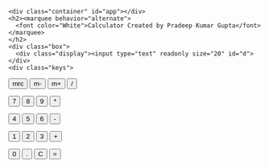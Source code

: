 <!DOCTYPE html>
<html lang="en">

<head>
    <meta charset="UTF-8">
    <meta http-equiv="X-UA-Compatible" content="IE=edge">
    <meta name="viewport" content="width=device-width, initial-scale=1.0">
    <title>Calculator</title>
    <link rel="stylesheet" href="CSS/Style.css">
    <script src="Calculator.js" defer></script>
</head>
<body>
  
    <div class="container" id="app"></div>
    <h2><marquee behavior="alternate">
      <font color="White">Calculator Created by Pradeep Kumar Gupta</font></marquee>
    </h2>
    <div class="box">
      <div class="display"><input type="text" readonly size="20" id="d"></div>
    <div class="keys">
  <p>
    <input type="button" class="button" value="mrc" onclick='c("Calculator Created...")'>
    <input type="button" class="button" value="m-" onclick='c("................by................")'>
    <input type="button" class="button" value="m+" onclick='c("Pradeep Kumar Gupta")'>
    <input type="button" class="button" value="/" onclick='v("/")'>
  </p>
  <p>
    <input type="button" class="button" value="7" onclick='v("7")'>
    <input type="button" class="button" value="8" onclick='v("8")'>
    <input type="button" class="button" value="9" onclick='v("9")'>
    <input type="button" class="button" value="*" onclick='v("*")'>
  </p>
  <p>
    <input type="button" class="button" value="4" onclick='v("4")'>
    <input type="button" class="button" value="5" onclick='v("5")'>
    <input type="button" class="button" value="6" onclick='v("6")'>
    <input type="button" class="button" value="-" onclick='v("-")'>
  </p>
  <p>
    <input type="button" class="button" value="1" onclick='v("1")'>
    <input type="button" class="button" value="2" onclick='v("2")'>
    <input type="button" class="button" value="3" onclick='v("3")'>
    <input type="button" class="button" value="+" onclick='v("+")'>
  </p>
  <p>
    <input type="button" class="button" value="0" onclick='v("0")'>
    <input type="button" class="button" value="." onclick='v(".")'>
    <input type="button" class="button" value="C" onclick='c("")'>
    <input type="button" class="button" value="=" onclick='e()'>
  </p>
</div>
</div>
</body>
</html>
